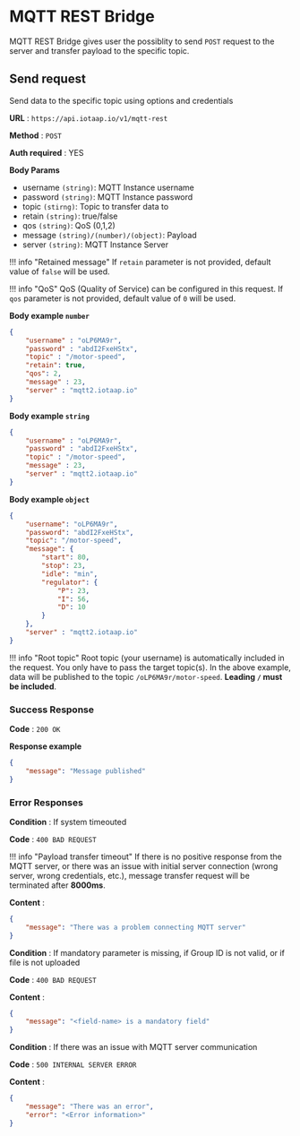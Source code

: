 # MQTT REST Bridge

MQTT REST Bridge gives user the possiblity to send `POST` request to the server and transfer payload to the specific topic. 

## Send request

Send data to the specific topic using options and credentials

**URL** : `https://api.iotaap.io/v1/mqtt-rest`

**Method** : `POST`

**Auth required** : YES

**Body Params**

- username `(string)`: MQTT Instance username
- password `(string)`: MQTT Instance password
- topic `(stirng)`: Topic to transfer data to
- retain `(string)`: true/false
- qos `(string)`: QoS (0,1,2) 
- message `(string)/(number)/(object)`: Payload
- server `(string)`: MQTT Instance Server

!!! info "Retained message"
    If `retain` parameter is not provided, default value of `false` will be used.

!!! info "QoS"
    QoS (Quality of Service) can be configured in this request. If `qos` parameter is 
    not provided, default value of `0` will be used.

**Body example `number`**

```json
{
	"username" : "oLP6MA9r",
	"password" : "abdI2FxeHStx",
	"topic" : "/motor-speed",
	"retain": true,
	"qos": 2,
	"message" : 23,
    "server" : "mqtt2.iotaap.io"
}
```

**Body example `string`**

```json
{
	"username" : "oLP6MA9r",
	"password" : "abdI2FxeHStx",
	"topic" : "/motor-speed",
	"message" : 23,
    "server" : "mqtt2.iotaap.io"
}
```

**Body example `object`**

```json
{
    "username": "oLP6MA9r",
    "password": "abdI2FxeHStx",
    "topic": "/motor-speed",
    "message": {
        "start": 80,
        "stop": 23,
        "idle": "min",
        "regulator": {
            "P": 23,
            "I": 56,
            "D": 10
        }
    },
    "server" : "mqtt2.iotaap.io"
}
```

!!! info "Root topic"
    Root topic (your username) is automatically included in the request. You only have to pass the target topic(s).
    In the above example, data will be published to the topic `/oLP6MA9r/motor-speed`. **Leading `/` must be included**.

### Success Response

**Code** : `200 OK`

**Response example**

```json
{
    "message": "Message published"
}
```

### Error Responses

**Condition** : If system timeouted

**Code** : `400 BAD REQUEST`

!!! info "Payload transfer timeout"
    If there is no positive response from the MQTT server, or there was an issue with
    initial server connection (wrong server, wrong credentials, etc.), message transfer
    request will be terminated after **8000ms**.

**Content** :

```json
{
    "message": "There was a problem connecting MQTT server"
}
```

**Condition** : If mandatory parameter is missing, if Group ID is not valid, or if file is not uploaded

**Code** : `400 BAD REQUEST`

**Content** :

```json
{
    "message": "<field-name> is a mandatory field"
}
```

**Condition** : If there was an issue with MQTT server communication

**Code** : `500 INTERNAL SERVER ERROR`

**Content** :

```json
{
    "message": "There was an error",
    "error": "<Error information>"
}
```